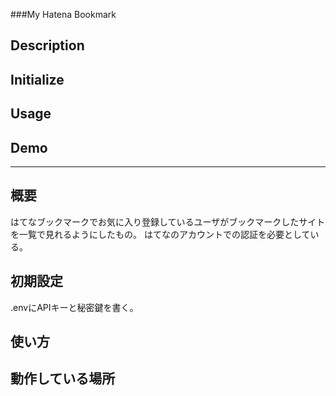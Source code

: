 ###My Hatena Bookmark
## Description
## Initialize
## Usage
## Demo

---
## 概要
はてなブックマークでお気に入り登録しているユーザがブックマークしたサイトを一覧で見れるようにしたもの。
はてなのアカウントでの認証を必要としている。

## 初期設定
.envにAPIキーと秘密鍵を書く。

## 使い方

## 動作している場所

